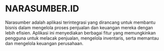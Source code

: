 # NARASUMBER.ID
Narasumber adalah aplikasi terintegrasi yang dirancang untuk membantu bisnis dalam mengelola proses penjualan dan keuangan mereka dengan lebih efisien. Aplikasi ini menyediakan berbagai fitur yang memungkinkan pengguna untuk melacak penjualan, mengelola inventaris, serta memantau dan mengelola keuangan perusahaan.
